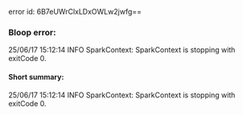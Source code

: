 error id: 6B7eUWrClxLDxOWLw2jwfg==
### Bloop error:

25/06/17 15:12:14 INFO SparkContext: SparkContext is stopping with exitCode 0.
#### Short summary: 

25/06/17 15:12:14 INFO SparkContext: SparkContext is stopping with exitCode 0.